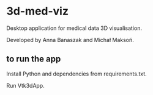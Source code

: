 # 3d-med-viz

Desktop application for medical data 3D visualisation.
 
Developed by Anna Banaszak and Michał Maksoń. 


## to run the app

Install Python and dependencies from requirements.txt.
 
Run Vtk3dApp.
